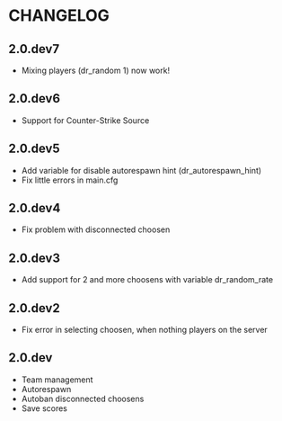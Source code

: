 # CHANGELOG

## 2.0.dev7
- Mixing players (dr_random 1) now work!

## 2.0.dev6
- Support for Counter-Strike Source

## 2.0.dev5
- Add variable for disable autorespawn hint (dr_autorespawn_hint)
- Fix little errors in main.cfg

## 2.0.dev4
- Fix problem with disconnected choosen

## 2.0.dev3
- Add support for 2 and more choosens with variable dr_random_rate

## 2.0.dev2
- Fix error in selecting choosen, when nothing players on the server

## 2.0.dev
- Team management
- Autorespawn
- Autoban disconnected choosens
- Save scores